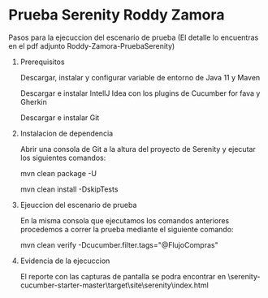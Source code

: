 # Prueba Serenity Roddy Zamora
Pasos para la ejecuccion del escenario de prueba (El detalle lo encuentras en el pdf adjunto Roddy-Zamora-PruebaSerenity)


1. Prerequisitos

   
   Descargar, instalar y configurar variable de entorno de Java 11 y Maven


   Descargar e instalar IntellJ Idea con los plugins de Cucumber for fava y Gherkin


   Descargar e instalar Git

   
  
2. Instalacion de dependencia


   Abrir una consola de Git a la altura del proyecto de Serenity y ejecutar los siguientes comandos:

   
   mvn clean package -U

   
   mvn clean install -DskipTests

   

3. Ejeuccion del escenario de prueba

   
   En la misma consola que ejecutamos los comandos anteriores procedemos a correr la prueba mediante el siguiente comando:

   
   mvn clean verify -Dcucumber.filter.tags="@FlujoCompras"

   

4. Evidencia de la ejecuccion

   
   El reporte con las capturas de pantalla se podra encontrar en \serenity-cucumber-starter-master\target\site\serenity\index.html

   
